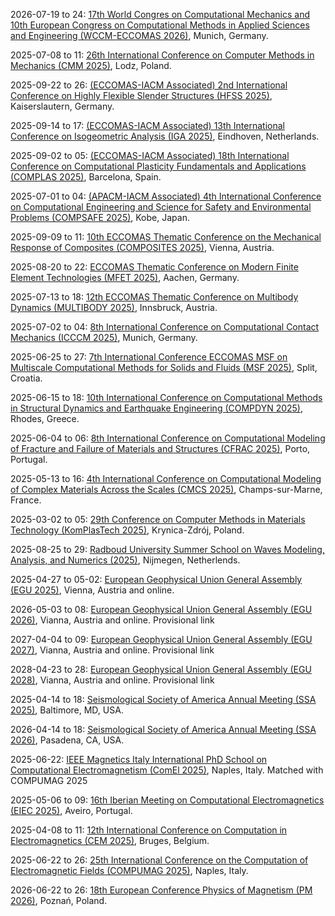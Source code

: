 2026-07-19 to 24: [17th World Congres on Computational Mechanics and 10th European Congress on Computational Methods in Applied Sciences and Engineering (WCCM-ECCOMAS 2026)](https://wccm-eccomas2026.org/ "popup text"), Munich, Germany.

2025-07-08 to 11: [26th International Conference on Computer Methods in Mechanics (CMM 2025)](https://cmm2025.p.lodz.pl/), Lodz, Poland.

2025-09-22 to 26: [(ECCOMAS-IACM Associated) 2nd International Conference on Highly Flexible Slender Structures (HFSS 2025)](https://hfss.uniri.hr/), Kaiserslautern, Germany.

2025-09-14 to 17: [(ECCOMAS-IACM Associated) 13th International Conference on Isogeometric Analysis (IGA 2025)](https://iga2025.cimne.com/), Eindhoven, Netherlands.

2025-09-02 to 05: [(ECCOMAS-IACM Associated) 18th International Conference on Computational Plasticity Fundamentals and Applications (COMPLAS 2025)](https://complas2025.cimne.com/complas_2025), Barcelona, Spain.

2025-07-01 to 04: [(APACM-IACM Associated) 4th International Conference on Computational Engineering and Science for Safety and Environmental Problems (COMPSAFE 2025)](https://www.compsafe2025.org/), Kobe, Japan.

2025-09-09 to 11: [10th ECCOMAS Thematic Conference on the Mechanical Response of Composites (COMPOSITES 2025)](https://composites2025.cimne.com/), Vienna, Austria.

2025-08-20 to 22: [ECCOMAS Thematic Conference on Modern Finite Element Technologies (MFET 2025)](https://mfet2025.de/), Aachen, Germany.

2025-07-13 to 18: [12th ECCOMAS Thematic Conference on Multibody Dynamics (MULTIBODY 2025)](https://www.uibk.ac.at/en/congress/multibody2025/), Innsbruck, Austria.

2025-07-02 to 04: [8th International Conference on Computational Contact Mechanics (ICCCM 2025)](https://www.unibw.de/icccm2025), Munich, Germany.

2025-06-25 to 27: [7th International Conference ECCOMAS MSF on Multiscale Computational Methods for Solids and Fluids (MSF 2025)](https://ceacm.net/msf-2025/), Split, Croatia.

2025-06-15 to 18: [10th International Conference on Computational Methods in Structural Dynamics and Earthquake Engineering (COMPDYN 2025)](https://2025.compdyn.org/), Rhodes, Greece.

2025-06-04 to 06: [8th International Conference on Computational Modeling of Fracture and Failure of Materials and Structures (CFRAC 2025)](https://www.cfrac2025.pt/), Porto, Portugal.

2025-05-13 to 16: [4th International Conference on Computational Modeling of Complex Materials Across the Scales (CMCS 2025)](https://cmcs2025.sciencesconf.org/), Champs-sur-Marne, France.

2025-03-02 to 05: [29th Conference on Computer Methods in Materials Technology (KomPlasTech 2025)](https://komplastech.agh.edu.pl/), Krynica-Zdrój, Poland.

2025-08-25 to 29: [Radboud University Summer School on Waves Modeling, Analysis, and Numerics (2025)](https://www.math.ru.nl/wave/), Nijmegen, Netherlends.

2025-04-27 to 05-02: [European Geophysical Union General Assembly (EGU 2025)](https://www.egu25.eu/), Vienna, Austria and online.

2026-05-03 to 08: [European Geophysical Union General Assembly (EGU 2026)](https://www.egu.eu/meetings/calendar/egu/), Vianna, Austria and online. Provisional link

2027-04-04 to 09: [European Geophysical Union General Assembly (EGU 2027)](https://www.egu.eu/meetings/calendar/egu/), Vianna, Austria and online. Provisional link

2028-04-23 to 28: [European Geophysical Union General Assembly (EGU 2028)](https://www.egu.eu/meetings/calendar/egu/), Vianna, Austria and online. Provisional link

2025-04-14 to 18: [Seismological Society of America Annual Meeting (SSA 2025)](https://2025.meetings.seismosoc.org/), Baltimore, MD, USA.

2026-04-14 to 18: [Seismological Society of America Annual Meeting (SSA 2026)](https://meetings.seismosoc.org/), Pasadena, CA, USA.

2025-06-22: [IEEE Magnetics Italy International PhD School on Computational Electromagnetism (ComEl 2025)](https://www.comel2025phdschool.com/), Naples, Italy. Matched with COMPUMAG 2025

2025-05-06 to 09: [16th Iberian Meeting on Computational Electromagnetics (EIEC 2025)](https://eiec.av.it.pt/), Aveiro, Portugal.

2025-04-08 to 11: [12th International Conference on Computation in Electromagnetics (CEM 2025)](https://cem2025.com/), Bruges, Belgium.

2025-06-22 to 26: [25th International Conference on the Computation of Electromagnetic Fields (COMPUMAG 2025)](https://www.compumag2025.com/), Naples, Italy.

2026-06-22 to 26: [18th European Conference Physics of Magnetism (PM 2026)](https://www.ifmpan.poznan.pl/pm26/), Poznań, Poland.

